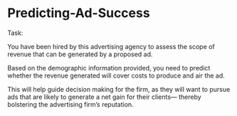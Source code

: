 # Predicting-Ad-Success
Task:

You have been hired by this advertising agency to assess the scope of revenue that can be generated by a proposed ad. 

Based on the demographic information provided, you need to predict whether the revenue generated will cover costs to produce and air the ad.

This will help guide decision making for the firm, as they will want to pursue ads that are likely to generate a net gain for their clients— thereby bolstering the advertising firm’s reputation.
